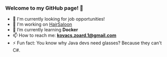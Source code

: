 ### Welcome to my GitHub page! 👋

- 🔭 I'm currently looking for job opportunities!
- 🔭 I'm working on [HairSaloon](https://github.com/ReviKZ/HairSaloon)
- 🌱 I’m currently learning **Docker**
- 📫 How to reach me: **kovacs.zoard.1@gmail.com**
- ⚡ Fun fact: You know why Java devs need glasses? Because they can't C#.

<!--
**ReviKZ/ReviKZ** is a ✨ _special_ ✨ repository because its `README.md` (this file) appears on your GitHub profile.

Here are some ideas to get you started:

- 🔭 I’m currently working on ...
- 🌱 I’m currently learning ...
- 👯 I’m looking to collaborate on ...
- 🤔 I’m looking for help with ...
- 💬 Ask me about ...
- 📫 How to reach me: ...
- 😄 Pronouns: ...
- ⚡ Fun fact: ...
-->
